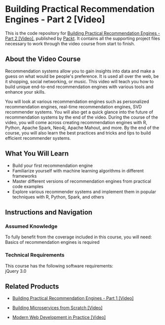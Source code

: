 # Building Practical Recommendation Engines - Part 2 [Video]
This is the code repository for [Building Practical Recommendation Engines - Part 2 [Video]](https://www.packtpub.com/big-data-and-business-intelligence/building-practical-recommendation-engines-part-2-video?utm_source=github&utm_medium=repository&utm_campaign=9781788295116), published by [Packt](https://www.packtpub.com/?utm_source=github). It contains all the supporting project files necessary to work through the video course from start to finish.
## About the Video Course
Recommendation systems allow you to gain insights into data and make a guess on what would be people's preference. It is used all over the web, be it shopping, social networking, or music. This video will teach you how to build unique end-to-end recommendation engines with various tools and enhance your skills.

You will look at various recommendation engines such as personalized recommendation engines, real-time recommendation engines, SVD recommender systems. You will also get a quick glance into the future of recommendation systems by the end of the video. During the course of the video, you will come across creating recommendation engines with R, Python, Apache Spark, Neo4j, Apache Mahout, and more. By the end of the course, you will also learn the best practices and tricks and tips to build efficient recommender systems.

<H2>What You Will Learn</H2>
<DIV class=book-info-will-learn-text>
<UL>
<LI>Build your first recommendation engine 
<LI>Familiarize yourself with machine learning algorithms in different frameworks 
<LI>Master different versions of recommendation engines from practical code examples 
<LI>Explore various recommender systems and implement them in popular techniques with R, Python, Spark, and others </LI></UL></DIV>

## Instructions and Navigation
### Assumed Knowledge
To fully benefit from the coverage included in this course, you will need:<br/>
Basics of recommendation engines is required
### Technical Requirements
This course has the following software requirements:<br/>
jQuery 3.0 

## Related Products
* [Building Practical Recommendation Engines - Part 1 [Video]](https://www.packtpub.com/big-data-and-business-intelligence/building-practical-recommendation-engines-part-1-video?utm_source=github&utm_medium=repository&utm_campaign=9781787287648)

* [Building Microservices from Scratch [Video]](https://www.packtpub.com/application-development/building-microservices-scratch-video?utm_source=github&utm_medium=repository&utm_campaign=9781788990943)

* [Modern Web Development in Practice [Video]](https://www.packtpub.com/web-development/modern-web-development-practice-video?utm_source=github&utm_medium=repository&utm_campaign=9781788393157)


